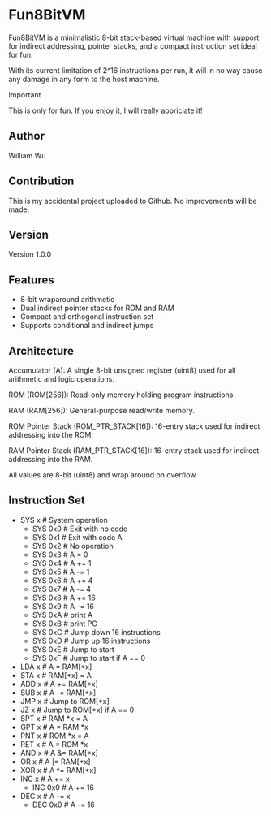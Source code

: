 # Fun8BitVM

Fun8BitVM is a minimalistic 8-bit stack-based virtual machine with support for indirect addressing, pointer stacks, and a compact instruction set ideal for fun.  

With its current limitation of 2^16 instructions per run, it will in no way cause any damage in any form to the host machine.  

> [!Important]
> This is only for fun. If you enjoy it, I will really appriciate it!  

## Author
William Wu  

## Contribution
This is my accidental project uploaded to Github. No improvements will be made.  

## Version
Version 1.0.0  

## Features

- 8-bit wraparound arithmetic  
- Dual indirect pointer stacks for ROM and RAM  
- Compact and orthogonal instruction set  
- Supports conditional and indirect jumps  

## Architecture
Accumulator (A): A single 8-bit unsigned register (uint8) used for all arithmetic and logic operations.  

ROM (ROM[256]): Read-only memory holding program instructions.  

RAM (RAM[256]): General-purpose read/write memory.  

ROM Pointer Stack (ROM_PTR_STACK[16]): 16-entry stack used for indirect addressing into the ROM.  

RAM Pointer Stack (RAM_PTR_STACK[16]): 16-entry stack used for indirect addressing into the RAM.  

All values are 8-bit (uint8) and wrap around on overflow.  

## Instruction Set

- SYS  x  # System operation
  - SYS 0x0 # Exit with no code
  - SYS 0x1 # Exit with code A
  - SYS 0x2 # No operation
  - SYS 0x3 # A = 0
  - SYS 0x4 # A += 1
  - SYS 0x5 # A -= 1
  - SYS 0x6 # A += 4
  - SYS 0x7 # A -= 4
  - SYS 0x8 # A += 16
  - SYS 0x9 # A -= 16
  - SYS 0xA # print A
  - SYS 0xB # print PC
  - SYS 0xC # Jump down 16 instructions
  - SYS 0xD # Jump up 16 instructions
  - SYS 0xE # Jump to start
  - SYS 0xF # Jump to start if A == 0
- LDA  x  # A = RAM[*x]
- STA  x  # RAM[*x] = A
- ADD  x  # A += RAM[*x]
- SUB  x  # A -= RAM[*x]
- JMP  x  # Jump to ROM[*x]
- JZ   x  # Jump to ROM[*x] if A == 0
- SPT  x  # RAM *x = A
- GPT  x  # A = RAM *x
- PNT  x  # ROM *x = A
- RET  x  # A = ROM *x
- AND  x  # A &= RAM[*x]
- OR   x  # A |= RAM[*x]
- XOR  x  # A ^= RAM[*x]
- INC  x  # A += x
  - INC 0x0 # A += 16
- DEC  x  # A -= x
  - DEC 0x0 # A -= 16
